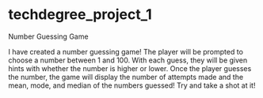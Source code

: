 # techdegree_project_1
Number Guessing Game

I have created a number guessing game! The player will be prompted to choose a number between 1 and 100. With each guess, they will be given hints with whether the number is higher or lower. Once the player guesses the number, the game will display the number of attempts made and the mean, mode, and median of the numbers guessed! Try and take a shot at it!
